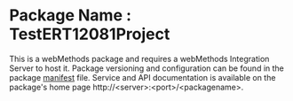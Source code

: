 # Package Name : TestERT12081Project
This is a webMethods package and requires a webMethods Integration Server to host it. Package versioning and configuration can be found in the package [manifest](./TestERT12081Project/manifest.v3) file. Service and API documentation is available on the package's home page http://&lt;server&gt;:&lt;port&gt;/&lt;packagename>.